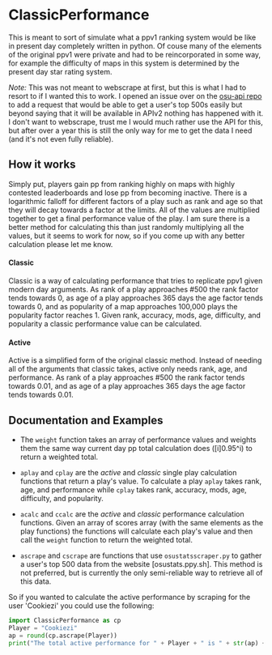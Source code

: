 # ClassicPerformance
This is meant to sort of simulate what a ppv1 ranking system would be like in present day completely written in python. Of couse many of the elements of the original ppv1 were private and had to be reincorporated in some way, for example the difficulty of maps in this system is determined by the present day star rating system.

*Note:* This was not meant to webscrape at first, but this is what I had to resort to if I wanted this to work. I opened an issue over on the [osu-api repo](https://github.com/ppy/osu-api/issues/218) to add a request that would be able to get a user's top 500s easily but beyond saying that it will be available in APIv2 nothing has happened with it. I don't want to webscrape, trust me I would much rather use the API for this, but after over a year this is still the only way for me to get the data I need (and it's not even fully reliable).

## How it works
Simply put, players gain pp from ranking highly on maps with highly contested leaderboards and lose pp from becoming inactive. There is a logarithmic falloff for different factors of a play such as rank and age so that they will decay towards a factor at the limits. All of the values are multiplied together to get a final performance value of the play. I am sure there is a better method for calculating this than just randomly multiplying all the values, but it seems to work for now, so if you come up with any better calculation please let me know.

#### Classic
Classic is a way of calculating performance that tries to replicate ppv1 given modern day arguments. As rank of a play approaches #500 the rank factor tends towards 0, as age of a play approaches 365 days the age factor tends towards 0, and as popularity of a map approaches 100,000 plays the popularity factor reaches 1. Given rank, accuracy, mods, age, difficulty, and popularity a classic performance value can be calculated.

#### Active
Active is a simplified form of the original classic method. Instead of needing all of the arguments that classic takes, active only needs rank, age, and performance. As rank of a play approaches #500 the rank factor tends towards 0.01, and as age of a play approaches 365 days the age factor tends towards 0.01. 

## Documentation and Examples
- The `weight` function takes an array of performance values and weights them the same way current day pp total calculation does ([i]0.95^i) to return a weighted total.

- `aplay` and `cplay` are the *active* and *classic* single play calculation functions that return a play's value. To calculate a play `aplay` takes rank, age, and performance while `cplay` takes rank, accuracy, mods, age, difficulty, and popularity.

- `acalc` and `ccalc` are the *active* and *classic* performance calculation functions. Given an array of scores array (with the same elements as the play functions) the functions will calculate each play's value and then call the `weight` function to return the weighted total.

- `ascrape` and `cscrape` are functions that use `osustatsscraper.py` to gather a user's top 500 data from the website [osustats.ppy.sh]. This method is not preferred, but is currently the only semi-reliable way to retrieve all of this data.

So if you wanted to calculate the active performance by scraping for the user 'Cookiezi' you could use the following:
```python
import ClassicPerformance as cp
Player = "Cookiezi"
ap = round(cp.ascrape(Player))
print("The total active performance for " + Player + " is " + str(ap) + "ap.")```
